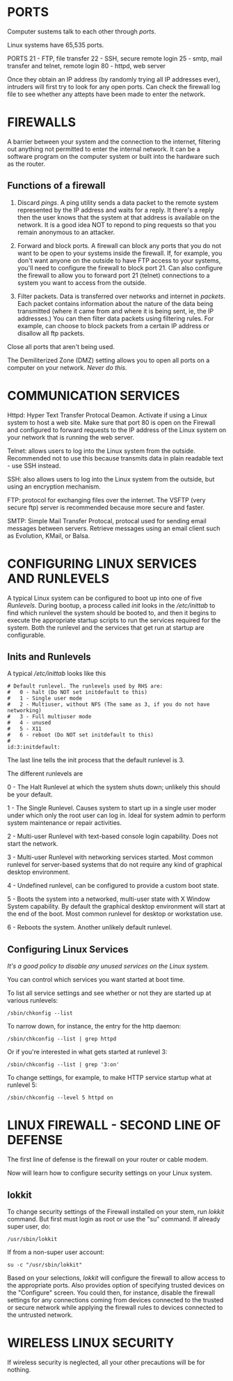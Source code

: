 # PORTS

Computer sustems talk to each other through *ports*.

Linux systems have 65,535 ports.

PORTS
21 - FTP, file transfer
22 - SSH, secure remote login
25 - smtp, mail transfer and telnet, remote login
80 - httpd, web server

Once they obtain an IP address (by randomly trying all IP addresses ever), intruders will first try to look for any open ports.
Can check the firewall log file to see whether any attepts have been made to enter the network.


# FIREWALLS

A barrier between your system and the connection to the internet, filtering out anything not permitted to enter the internal network. It can be a software program on the computer system or built into the hardware such as the router.  

## Functions of a firewall

1. Discard *pings*.  A ping utility sends a data packet to the remote system represented by the IP address and waits for a reply. It there's a reply then the user knows that the system at that address is available on the network. It is a good idea NOT to repond to ping requests so that you remain anonymous to an attacker.

2. Forward and block ports. A firewall can block any ports that you do not want to be open to your systems inside the firewall. If, for example, you don't want anyone on the outside to have FTP access to your systems, you'll need to configure the firewall to block port 21. Can also configure the firewall to allow you to forward port 21 (telnet) connections to a system you want to access from the outside.

3. Filter packets. Data is transferred over networks and internet in *packets*. Each packet contains information about the nature of the data being transmitted (where it came from and where it is being sent, ie, the IP addresses.) You can then filter data packets using filtering rules. For example, can choose to block packets from a certain IP address or disallow all ftp packets. 

Close all ports that aren't being used. 

The Demiliterized Zone (DMZ) setting allows you to open all ports on a computer on your network. *Never do this.* 

# COMMUNICATION SERVICES

Httpd: Hyper Text Transfer Protocal Deamon. Activate if using a Linux system to host a web site. Make sure that port 80 is open on the Firewall and configured to forward requests to the IP address of the Linux system on your network that is running the web server.

Telnet: allows users to log into the Linux system from the outside. Recommended not to use this because transmits data in plain readable text - use SSH instead. 

SSH: also allows users to log into the Linux system from the outside, but using an encryption mechanism. 

FTP: protocol for exchanging files over the internet. The VSFTP (very secure ftp) server is recommended because more secure and faster.

SMTP: Simple Mail Transfer Protocal, protocal used for sending email messages between servers. Retrieve messages using an email client such as Evolution, KMail, or Balsa.

# CONFIGURING LINUX SERVICES AND RUNLEVELS

A typical Linux system can be configured to boot up into one of five *Runlevels*. During bootup, a process called *init* looks in the */etc/inittab* to find which runlevel the system should be booted to, and then it begins to execute the appropriate startup scripts to run the services required for the system. Both the runlevel and the services that get run at startup are configurable.

## Inits and Runlevels

A typical */etc/inittab* looks like this

	# Default runlevel. The runlevels used by RHS are:
	#   0 - halt (Do NOT set initdefault to this)
	#   1 - Single user mode
	#   2 - Multiuser, without NFS (The same as 3, if you do not have networking)
	#   3 - Full multiuser mode
	#   4 - unused
	#   5 - X11
	#   6 - reboot (Do NOT set initdefault to this)
	#
	id:3:initdefault:

The last line tells the init process that the default runlevel is 3. 

The different runlevels are

0 - The Halt Runlevel at which the system shuts down; unlikely this should be your default.

1 - The Single Runlevel. Causes system to start up in a single user moder under which only the root user can log in. Ideal for system admin to perform system maintenance or repair activities.

2 - Multi-user Runlevel with text-based console login capability. Does not start the network.

3 - Multi-user Runlevel with networking services started. Most common runlevel for server-based systems that do not require any kind of graphical desktop environment.

4 - Undefined runlevel, can be configured to provide a custom boot state.

5 - Boots the system into a networked, multi-user state with X Window System capability. By default the graphical desktop environment will start at the end of the boot. Most common runlevel for desktop or workstation use.  

6 - Reboots the system. Another unlikely default runlevel.

## Configuring Linux Services

*It's a good policy to disable any unused services on the Linux system.*

You can control which services you want started at boot time. 

To list all service settings and see whether or not they are started up at various runlevels:
	
	/sbin/chkonfig --list

To narrow down, for instance, the entry for the http daemon:

	/sbin/chkconfig --list | grep httpd

Or if you're interested in what gets started at runlevel 3:

	/sbin/chkconfig --list | grep '3:on'

To change settings, for example, to make HTTP service startup what at runlevel 5:

	/sbin/chkconfig --level 5 httpd on

# LINUX FIREWALL - SECOND LINE OF DEFENSE

The first line of defense is the firewall on your router or cable modem.

Now will learn how to configure security settings on your Linux system.

## lokkit

To change security settings of the Firewall installed on your stem, run *lokkit* command. But first must login as root or use the "su" command. If already super user, do:

	/usr/sbin/lokkit

If from a non-super user account:

	su -c "/usr/sbin/lokkit"

Based on your selections, *lokkit* will configure the firewall to allow access to the appropriate ports. Also provides option of specifying trusted devices on the "Configure" screen. You could then, for instance, disable the firewall settings for any connections coming from devices connected to the trusted or secure network while applying the firewall rules to devices connected to the untrusted network. 

# WIRELESS LINUX SECURITY

If wireless security is neglected, all your other precautions will be for nothing.









